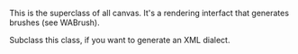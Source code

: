 This is the superclass of all canvas. It's a rendering interfact that generates brushes (see WABrush).

Subclass this class, if you want to generate an XML dialect.